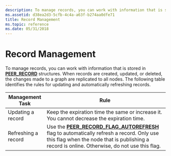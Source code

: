 ```yaml
---
description: To manage records, you can work with information that is stored in PEER\_RECORD structures.
ms.assetid: d38ea2d3-5cfb-4c4a-a63f-b274aa0dfe71
title: Record Management
ms.topic: reference
ms.date: 05/31/2018
---
```


# Record Management

To manage records, you can work with information that is stored in [**PEER\_RECORD**](/windows/desktop/api/P2P/ns-p2p-peer_record) structures. When records are created, updated, or deleted, the changes made to a graph are replicated to all nodes. The following table identifies the rules for updating and automatically refreshing records.



| Management Task     | Rule                                                                                                                                                                                                            |
|---------------------|-----------------------------------------------------------------------------------------------------------------------------------------------------------------------------------------------------------------|
| Updating a record   | Keep the expiration time the same or increase it. You cannot decrease the expiration time.                                                                                                                      |
| Refreshing a record | Use the [**PEER\_RECORD\_FLAG\_AUTOREFRESH**](/windows/desktop/api/P2P/ns-p2p-peer_record) flag to automatically refresh a record. Only use this flag when the node that is publishing a record is online. Otherwise, do not use this flag. |



 

 

 



